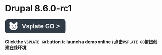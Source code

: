 # Drupal 8.6.0-rc1

<a href="https://www.vsplate.com/?docker-compose=https://github.com/vsplate/dcenvs/drupal/8.6.0-rc1"><img alt="VSPLATE GO" src="https://raw.githubusercontent.com/vsplate/images/master/vsgo_btn.png" width="200px"></a>

**Click the `VSPLATE GO` button to launch a demo online / 点击`VSPLATE GO`按钮创建在线环境**